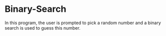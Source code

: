 # Binary-Search
In this program, the user is prompted to pick a random number and a binary search is used to guess this number.
